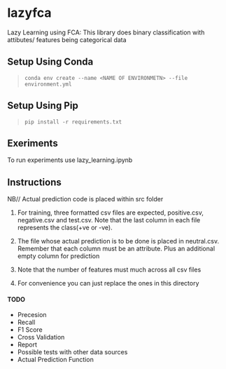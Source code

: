 # lazyfca

Lazy Learning using FCA: This library does binary classification with attibutes/ features being categorical data 

## Setup Using Conda

> `conda env create --name <NAME OF ENVIRONMETN> --file environment.yml`

## Setup Using Pip

> `pip install -r requirements.txt`

## Exeriments

To run experiments use lazy_learning.ipynb

## Instructions

NB// Actual prediction code is placed within src folder

1. For training, three formatted csv files are expected, positive.csv, negative.csv and test.csv. Note that the last column in each file represents the class(+ve or -ve).

2. The file whose actual prediction is to be done is placed in neutral.csv. Remember that each column must be an attribute. Plus an additional empty column for prediction

3. Note that the number of features must much across all csv files

4. For convenience you can just replace the ones in this directory


#### TODO

* Precesion
* Recall
* F1 Score
* Cross Validation
* Report
* Possible tests with other data sources
* Actual Prediction Function

